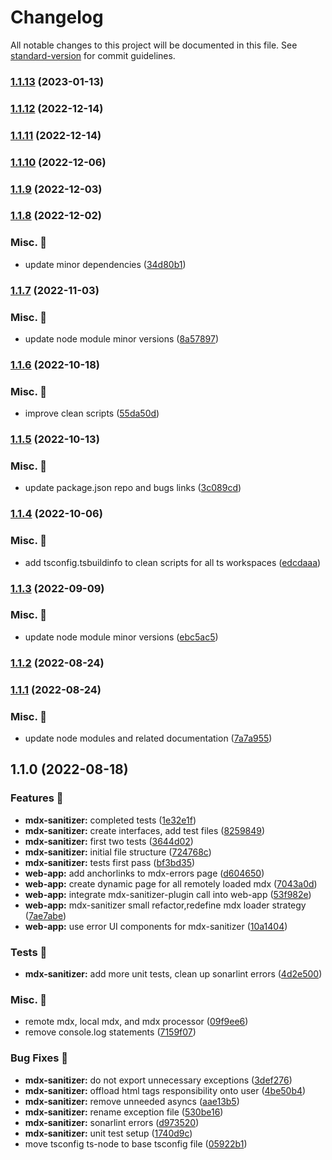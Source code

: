 # Changelog

All notable changes to this project will be documented in this file. See [standard-version](https://github.com/conventional-changelog/standard-version) for commit guidelines.

### [1.1.13](https://github.com/carbon-design-system/carbon-platform/compare/@carbon-platform/mdx-sanitizer@1.1.12...@carbon-platform/mdx-sanitizer@1.1.13) (2023-01-13)

### [1.1.12](https://github.com/carbon-design-system/carbon-platform/compare/@carbon-platform/mdx-sanitizer@1.1.11...@carbon-platform/mdx-sanitizer@1.1.12) (2022-12-14)

### [1.1.11](https://github.com/carbon-design-system/carbon-platform/compare/@carbon-platform/mdx-sanitizer@1.1.10...@carbon-platform/mdx-sanitizer@1.1.11) (2022-12-14)

### [1.1.10](https://github.com/carbon-design-system/carbon-platform/compare/@carbon-platform/mdx-sanitizer@1.1.9...@carbon-platform/mdx-sanitizer@1.1.10) (2022-12-06)

### [1.1.9](https://github.com/carbon-design-system/carbon-platform/compare/@carbon-platform/mdx-sanitizer@1.1.8...@carbon-platform/mdx-sanitizer@1.1.9) (2022-12-03)

### [1.1.8](https://github.com/carbon-design-system/carbon-platform/compare/@carbon-platform/mdx-sanitizer@1.1.7...@carbon-platform/mdx-sanitizer@1.1.8) (2022-12-02)


### Misc. 🔮

* update minor dependencies ([34d80b1](https://github.com/carbon-design-system/carbon-platform/commit/34d80b1fe1c8e39a1b6aac6fdf0447c40cd0d0ba))

### [1.1.7](https://github.com/carbon-design-system/carbon-platform/compare/@carbon-platform/mdx-sanitizer@1.1.6...@carbon-platform/mdx-sanitizer@1.1.7) (2022-11-03)


### Misc. 🔮

* update node module minor versions ([8a57897](https://github.com/carbon-design-system/carbon-platform/commit/8a578978d5342d0ae06c8e789ebeba43461cd824))

### [1.1.6](https://github.com/carbon-design-system/carbon-platform/compare/@carbon-platform/mdx-sanitizer@1.1.5...@carbon-platform/mdx-sanitizer@1.1.6) (2022-10-18)


### Misc. 🔮

* improve clean scripts ([55da50d](https://github.com/carbon-design-system/carbon-platform/commit/55da50d5ba7ed9fac83ad09471152cd7c6c8d9a5))

### [1.1.5](https://github.com/carbon-design-system/carbon-platform/compare/@carbon-platform/mdx-sanitizer@1.1.4...@carbon-platform/mdx-sanitizer@1.1.5) (2022-10-13)


### Misc. 🔮

* update package.json repo and bugs links ([3c089cd](https://github.com/carbon-design-system/carbon-platform/commit/3c089cdde1ddde2a3b9f750680755c4253bfcae2))

### [1.1.4](https://github.com/carbon-design-system/carbon-platform/compare/@carbon-platform/mdx-sanitizer@1.1.3...@carbon-platform/mdx-sanitizer@1.1.4) (2022-10-06)


### Misc. 🔮

* add tsconfig.tsbuildinfo to clean scripts for all ts workspaces ([edcdaaa](https://github.com/carbon-design-system/carbon-platform/commit/edcdaaa1a1175a34f16d97e497f8d51bfe827673))

### [1.1.3](https://github.com/carbon-design-system/carbon-platform/compare/@carbon-platform/mdx-sanitizer@1.1.2...@carbon-platform/mdx-sanitizer@1.1.3) (2022-09-09)


### Misc. 🔮

* update node module minor versions ([ebc5ac5](https://github.com/carbon-design-system/carbon-platform/commit/ebc5ac527813f26eba3a7aca74574320c1067f17))

### [1.1.2](https://github.com/carbon-design-system/carbon-platform/compare/@carbon-platform/mdx-sanitizer@1.1.1...@carbon-platform/mdx-sanitizer@1.1.2) (2022-08-24)

### [1.1.1](https://github.com/carbon-design-system/carbon-platform/compare/@carbon-platform/mdx-sanitizer@1.1.0...@carbon-platform/mdx-sanitizer@1.1.1) (2022-08-24)


### Misc. 🔮

* update node modules and related documentation ([7a7a955](https://github.com/carbon-design-system/carbon-platform/commit/7a7a955ed7b12220ac79cf321c5f5e2543529e17))

## 1.1.0 (2022-08-18)


### Features 🌟

* **mdx-sanitizer:** completed tests ([1e32e1f](https://github.com/carbon-design-system/carbon-platform/commit/1e32e1f8c0c8dccd54f8ac4e50cdbd8d9873143e))
* **mdx-sanitizer:** create interfaces, add test files ([8259849](https://github.com/carbon-design-system/carbon-platform/commit/82598493a6d50e11a52561eff16c90ce5a13c6fa))
* **mdx-sanitizer:** first two tests ([3644d02](https://github.com/carbon-design-system/carbon-platform/commit/3644d02c0d50cf1e320ae19d1a57017ded2c536d))
* **mdx-sanitizer:** initial file structure ([724768c](https://github.com/carbon-design-system/carbon-platform/commit/724768c65addd1ba52552ad269fd2f6fe3b25cbf))
* **mdx-sanitizer:** tests first pass ([bf3bd35](https://github.com/carbon-design-system/carbon-platform/commit/bf3bd353c7839524a97580dc1485b9fa7d3c6603))
* **web-app:** add anchorlinks to mdx-errors page ([d604650](https://github.com/carbon-design-system/carbon-platform/commit/d604650a2121bc53583a03a4e6ac2dfa7edfe551))
* **web-app:** create dynamic page for all remotely loaded mdx ([7043a0d](https://github.com/carbon-design-system/carbon-platform/commit/7043a0d2b91a92e140fe926928d62d4e025afc37))
* **web-app:** integrate mdx-sanitizer-plugin call into web-app ([53f982e](https://github.com/carbon-design-system/carbon-platform/commit/53f982e0903ecdaddff3af7af818d354d9e86828))
* **web-app:** mdx-sanitizer small refactor,redefine mdx loader strategy ([7ae7abe](https://github.com/carbon-design-system/carbon-platform/commit/7ae7abe11e3dea97e220fe8f76935ed680c35067))
* **web-app:** use error UI components for mdx-sanitizer ([10a1404](https://github.com/carbon-design-system/carbon-platform/commit/10a1404d31071a8d31b35b4b9679d6d7112294f1))


### Tests 🧪

* **mdx-sanitizer:** add more unit tests, clean up sonarlint errors ([4d2e500](https://github.com/carbon-design-system/carbon-platform/commit/4d2e5005406f7e01be5769c57383086f8f2a6076))


### Misc. 🔮

* remote mdx, local mdx, and mdx processor ([09f9ee6](https://github.com/carbon-design-system/carbon-platform/commit/09f9ee671136eb4c57058ad2ff6841d0f2cd75d0))
* remove console.log statements ([7159f07](https://github.com/carbon-design-system/carbon-platform/commit/7159f07cd54c70ebc960162f735fb9c2f00cdb28))


### Bug Fixes 🐛

* **mdx-sanitizer:** do not export unnecessary exceptions ([3def276](https://github.com/carbon-design-system/carbon-platform/commit/3def276b1c2e31b49363157b182bea9888c72e46))
* **mdx-sanitizer:** offload html tags responsibility onto user ([4be50b4](https://github.com/carbon-design-system/carbon-platform/commit/4be50b46267c102fa026c433faa0ebf24eb6c15c))
* **mdx-sanitizer:** remove unneeded asyncs ([aae13b5](https://github.com/carbon-design-system/carbon-platform/commit/aae13b5cb88cb246e2115f618f58b90e494c7d5f))
* **mdx-sanitizer:** rename exception file ([530be16](https://github.com/carbon-design-system/carbon-platform/commit/530be168cf0139d67935ad79a8b525b3492ac778))
* **mdx-sanitizer:** sonarlint errors ([d973520](https://github.com/carbon-design-system/carbon-platform/commit/d973520ac8be602a6ecd38a69c9ad70938ebb197))
* **mdx-sanitizer:** unit test setup ([1740d9c](https://github.com/carbon-design-system/carbon-platform/commit/1740d9c99e98fa5b9233bdaa7e349441cd3ff779))
* move tsconfig ts-node to base tsconfig file ([05922b1](https://github.com/carbon-design-system/carbon-platform/commit/05922b1ad0213aa47955adbded4a9337520a194c))
